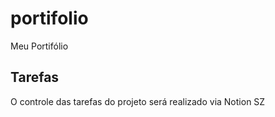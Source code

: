 # portifolio
 Meu Portifólio 

## Tarefas
 O controle das tarefas do projeto será realizado via Notion SZ
